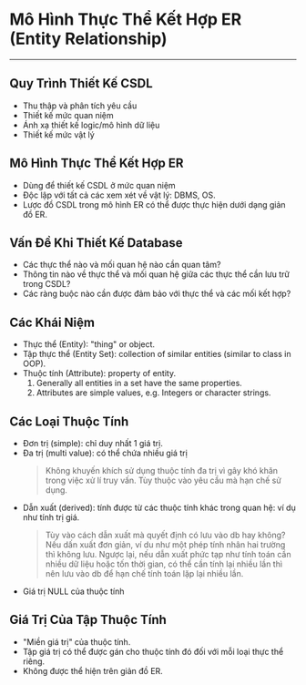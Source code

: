 
# Mô Hình Thực Thể Kết Hợp ER (Entity Relationship)

---

## Quy Trình Thiết Kế CSDL

- Thu thập và phân tích yêu cầu
- Thiết kế mức quan niệm
- Ánh xạ thiết kế logic/mô hình dữ liệu
- Thiết kế mức vật lý

## Mô Hình Thực Thể Kết Hợp ER

- Dùng để thiết kế CSDL ở mức quan niệm
- Độc lập với tất cả các xem xét về vật lý: DBMS, OS.
- Lược đồ CSDL trong mô hình ER có thể được thực hiện dưới dạng giản đồ ER.

## Vấn Đề Khi Thiết Kế Database

- Các thực thể nào và mối quan hệ nào cần quan tâm?
- Thông tin nào về thực thể và mối quan hệ giữa các thực thể cần lưu trữ trong CSDL?
- Các ràng buộc nào cần được đảm bảo với thực thể và các mối kết hợp?

## Các Khái Niệm

- Thực thể (Entity): "thing" or object.
- Tập thực thể (Entity Set): collection of similar entities (similar to class in OOP).
- Thuộc tính (Attribute): property of entity.
    1. Generally all entities in a set have the same properties.
    2. Attributes are simple values, e.g. Integers or character strings.

## Các Loại Thuộc Tính

- Đơn trị (simple): chỉ duy nhất 1 giá trị.
- Đa trị (multi value): có thể chứa nhiều giá trị
    > Không khuyến khích sử dụng thuộc tính đa trị vì gây khó khăn trong việc xử lí truy vấn. Tùy thuộc vào yêu cầu mà hạn chế sử dụng.
- Dẫn xuất (derived): tính được từ các thuộc tính khác trong quan hệ: ví dụ như tính trị giá.
    > Tùy vào cách dẫn xuất mà quyết định có lưu vào db hay không? Nếu dấn xuất đơn giản, ví du như một phép tính nhân hai trường thì không lưu. Ngược lại, nếu dẫn xuất phức tạp như tính toán cần nhiều dữ liệu hoặc tốn thời gian, có thể cần tính lại nhiều lần thì nên lưu vào db để hạn chế tính toán lặp lại nhiều lần.
- Giá trị NULL của thuộc tính 

## Giá Trị Của Tập Thuộc Tính

- "Miền giá trị" của thuộc tính.
- Tập giá trị có thể được gán cho thuộc tính đó đối với mỗi loại thực thể riêng.
- Không được thể hiện trên giản đồ ER.
